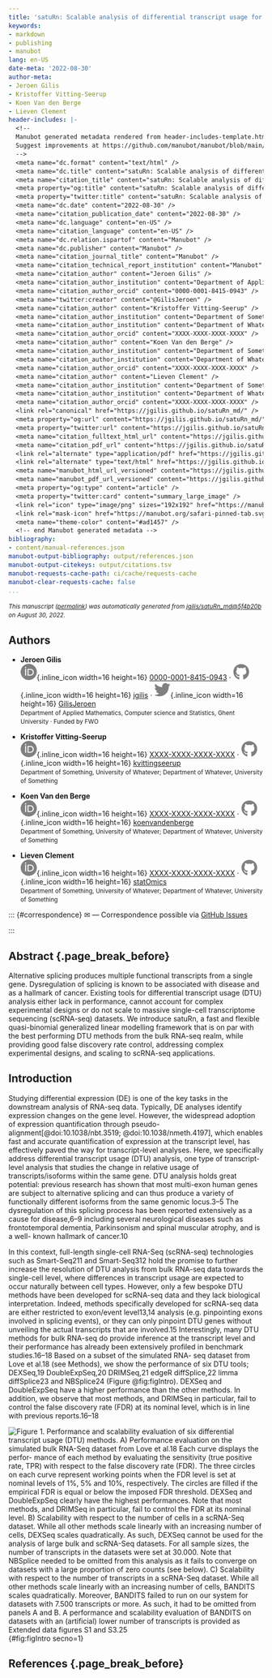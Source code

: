```yaml
---
title: 'satuRn: Scalable analysis of differential transcript usage for bulk and single-cell RNA-sequencing applications'
keywords:
- markdown
- publishing
- manubot
lang: en-US
date-meta: '2022-08-30'
author-meta:
- Jeroen Gilis
- Kristoffer Vitting-Seerup
- Koen Van den Berge
- Lieven Clement
header-includes: |-
  <!--
  Manubot generated metadata rendered from header-includes-template.html.
  Suggest improvements at https://github.com/manubot/manubot/blob/main/manubot/process/header-includes-template.html
  -->
  <meta name="dc.format" content="text/html" />
  <meta name="dc.title" content="satuRn: Scalable analysis of differential transcript usage for bulk and single-cell RNA-sequencing applications" />
  <meta name="citation_title" content="satuRn: Scalable analysis of differential transcript usage for bulk and single-cell RNA-sequencing applications" />
  <meta property="og:title" content="satuRn: Scalable analysis of differential transcript usage for bulk and single-cell RNA-sequencing applications" />
  <meta property="twitter:title" content="satuRn: Scalable analysis of differential transcript usage for bulk and single-cell RNA-sequencing applications" />
  <meta name="dc.date" content="2022-08-30" />
  <meta name="citation_publication_date" content="2022-08-30" />
  <meta name="dc.language" content="en-US" />
  <meta name="citation_language" content="en-US" />
  <meta name="dc.relation.ispartof" content="Manubot" />
  <meta name="dc.publisher" content="Manubot" />
  <meta name="citation_journal_title" content="Manubot" />
  <meta name="citation_technical_report_institution" content="Manubot" />
  <meta name="citation_author" content="Jeroen Gilis" />
  <meta name="citation_author_institution" content="Department of Applied Mathematics, Computer science and Statistics, Ghent University" />
  <meta name="citation_author_orcid" content="0000-0001-8415-0943" />
  <meta name="twitter:creator" content="@GilisJeroen" />
  <meta name="citation_author" content="Kristoffer Vitting-Seerup" />
  <meta name="citation_author_institution" content="Department of Something, University of Whatever" />
  <meta name="citation_author_institution" content="Department of Whatever, University of Something" />
  <meta name="citation_author_orcid" content="XXXX-XXXX-XXXX-XXXX" />
  <meta name="citation_author" content="Koen Van den Berge" />
  <meta name="citation_author_institution" content="Department of Something, University of Whatever" />
  <meta name="citation_author_institution" content="Department of Whatever, University of Something" />
  <meta name="citation_author_orcid" content="XXXX-XXXX-XXXX-XXXX" />
  <meta name="citation_author" content="Lieven Clement" />
  <meta name="citation_author_institution" content="Department of Something, University of Whatever" />
  <meta name="citation_author_institution" content="Department of Whatever, University of Something" />
  <meta name="citation_author_orcid" content="XXXX-XXXX-XXXX-XXXX" />
  <link rel="canonical" href="https://jgilis.github.io/satuRn_md/" />
  <meta property="og:url" content="https://jgilis.github.io/satuRn_md/" />
  <meta property="twitter:url" content="https://jgilis.github.io/satuRn_md/" />
  <meta name="citation_fulltext_html_url" content="https://jgilis.github.io/satuRn_md/" />
  <meta name="citation_pdf_url" content="https://jgilis.github.io/satuRn_md/manuscript.pdf" />
  <link rel="alternate" type="application/pdf" href="https://jgilis.github.io/satuRn_md/manuscript.pdf" />
  <link rel="alternate" type="text/html" href="https://jgilis.github.io/satuRn_md/v/5f4b20b9a616c0a283a1271e1741ce6034491f62/" />
  <meta name="manubot_html_url_versioned" content="https://jgilis.github.io/satuRn_md/v/5f4b20b9a616c0a283a1271e1741ce6034491f62/" />
  <meta name="manubot_pdf_url_versioned" content="https://jgilis.github.io/satuRn_md/v/5f4b20b9a616c0a283a1271e1741ce6034491f62/manuscript.pdf" />
  <meta property="og:type" content="article" />
  <meta property="twitter:card" content="summary_large_image" />
  <link rel="icon" type="image/png" sizes="192x192" href="https://manubot.org/favicon-192x192.png" />
  <link rel="mask-icon" href="https://manubot.org/safari-pinned-tab.svg" color="#ad1457" />
  <meta name="theme-color" content="#ad1457" />
  <!-- end Manubot generated metadata -->
bibliography:
- content/manual-references.json
manubot-output-bibliography: output/references.json
manubot-output-citekeys: output/citations.tsv
manubot-requests-cache-path: ci/cache/requests-cache
manubot-clear-requests-cache: false
...
```







<small><em>
This manuscript
([permalink](https://jgilis.github.io/satuRn_md/v/5f4b20b9a616c0a283a1271e1741ce6034491f62/))
was automatically generated
from [jgilis/satuRn_md@5f4b20b](https://github.com/jgilis/satuRn_md/tree/5f4b20b9a616c0a283a1271e1741ce6034491f62)
on August 30, 2022.
</em></small>

## Authors



+ **Jeroen Gilis**
  <br>
    ![ORCID icon](images/orcid.svg){.inline_icon width=16 height=16}
    [0000-0001-8415-0943](https://orcid.org/0000-0001-8415-0943)
    · ![GitHub icon](images/github.svg){.inline_icon width=16 height=16}
    [jgilis](https://github.com/jgilis)
    · ![Twitter icon](images/twitter.svg){.inline_icon width=16 height=16}
    [GilisJeroen](https://twitter.com/GilisJeroen)<br>
  <small>
     Department of Applied Mathematics, Computer science and Statistics, Ghent University
     · Funded by FWO
  </small>

+ **Kristoffer Vitting-Seerup**
  <br>
    ![ORCID icon](images/orcid.svg){.inline_icon width=16 height=16}
    [XXXX-XXXX-XXXX-XXXX](https://orcid.org/XXXX-XXXX-XXXX-XXXX)
    · ![GitHub icon](images/github.svg){.inline_icon width=16 height=16}
    [kvittingseerup](https://github.com/kvittingseerup)<br>
  <small>
     Department of Something, University of Whatever; Department of Whatever, University of Something
  </small>

+ **Koen Van den Berge**
  <br>
    ![ORCID icon](images/orcid.svg){.inline_icon width=16 height=16}
    [XXXX-XXXX-XXXX-XXXX](https://orcid.org/XXXX-XXXX-XXXX-XXXX)
    · ![GitHub icon](images/github.svg){.inline_icon width=16 height=16}
    [koenvandenberge](https://github.com/koenvandenberge)<br>
  <small>
     Department of Something, University of Whatever; Department of Whatever, University of Something
  </small>

+ **Lieven Clement**
  <br>
    ![ORCID icon](images/orcid.svg){.inline_icon width=16 height=16}
    [XXXX-XXXX-XXXX-XXXX](https://orcid.org/XXXX-XXXX-XXXX-XXXX)
    · ![GitHub icon](images/github.svg){.inline_icon width=16 height=16}
    [statOmics](https://github.com/statOmics)<br>
  <small>
     Department of Something, University of Whatever; Department of Whatever, University of Something
  </small>


::: {#correspondence}
✉ — Correspondence possible via [GitHub Issues](https://github.com/jgilis/satuRn_md/issues)

:::


## Abstract {.page_break_before}

Alternative splicing produces multiple functional transcripts from a single gene. Dysregulation of splicing is known to be associated with disease and as a hallmark of cancer. Existing tools for differential transcript usage (DTU) analysis either lack in performance, cannot account for complex experimental designs or do not scale to massive single-cell transcriptome sequencing (scRNA-seq) datasets. We introduce satuRn, a fast and flexible quasi-binomial generalized linear modelling framework that is on par with the best performing DTU methods from the bulk RNA-seq realm, while providing good false discovery rate control, addressing complex experimental designs, and scaling to scRNA-seq applications.

## Introduction

Studying differential expression (DE) is one of the key tasks in the downstream analysis of RNA-seq data. Typically, DE analyses identify expression changes on the gene level. However, the widespread adoption of expression quantification through pseudo-alignment[@doi:10.1038/nbt.3519; @doi:10.1038/nmeth.4197], which enables fast and accurate quantification of expression at the transcript level, has effectively paved the way for transcript-level analyses. Here, we specifically address differential transcript usage (DTU) analysis, one type of transcript-level analysis that studies the change in relative usage of transcripts/isoforms within the same gene. DTU analysis holds great potential: previous research has shown that most multi-exon human genes are subject to alternative splicing and can thus produce a variety of functionally different isoforms from the same genomic locus.3–5 The dysregulation of this splicing process has been reported extensively as a cause for disease,6–9 including several neurological diseases such as frontotemporal dementia, Parkinsonism and spinal muscular atrophy, and is a well- known hallmark of cancer.10

In this context, full-length single-cell RNA-Seq (scRNA-seq) technologies such as Smart-Seq211 and Smart-Seq312 hold the promise to further increase the resolution of DTU analysis from bulk RNA-seq data towards the single-cell level, where differences in transcript usage are expected to occur naturally between cell types. However, only a few bespoke DTU methods have been developed for scRNA-seq data and they lack biological interpretation. Indeed, methods specifically developed for scRNA-seq data are either restricted to exon/event level13,14 analysis (e.g. pinpointing exons involved in splicing events), or they can only pinpoint DTU genes without unveiling the actual transcripts that are involved.15 Interestingly, many DTU methods for bulk RNA-seq do provide inference at the transcript level and their performance has already been extensively profiled in benchmark studies.16–18 Based on a subset of the simulated RNA- seq dataset from Love et al.18 (see Methods), we show the performance of six DTU tools; DEXSeq,19 DoubleExpSeq,20 DRIMSeq,21 edgeR diffSplice,22 limma diffSplice23 and NBSplice24 (Figure @fig:figIntro). DEXSeq and DoubleExpSeq have a higher performance than the other methods. In addition, we observe that most methods, and DRIMSeq in particular, fail to control the false discovery rate (FDR) at its nominal level, which is in line with previous reports.16–18

![**Figure 1. Performance and scalability evaluation of six differential transcript usage (DTU) methods.**
A) Performance evaluation on the simulated bulk RNA-Seq dataset from Love et al.18 Each curve displays the perfor- mance of each method by evaluating the sensitivity (true positive rate, TPR) with respect to the false discovery rate (FDR). The three circles on each curve represent working points when the FDR level is set at nominal levels of 1%, 5% and 10%, respectively. The circles are filled if the empirical FDR is equal or below the imposed FDR threshold. DEXSeq and DoubleExpSeq clearly have the highest performances. Note that most methods, and DRIMSeq in particular, fail to control the FDR at its nominal level. 
B) Scalability with respect to the number of cells in a scRNA-Seq dataset. While all other methods scale linearly with an increasing number of cells, DEXSeq scales quadratically. As such, DEXSeq cannot be used for the analysis of large bulk and scRNA-Seq datasets. For all sample sizes, the number of transcripts in the datasets were set at 30.000. Note that NBSplice needed to be omitted from this analysis as it fails to converge on datasets with a large proportion of zero counts (see below). 
C) Scalability with respect to the number of transcripts in a scRNA-Seq dataset. While all other methods scale linearly with an increasing number of cells, BANDITS scales quadratically. Moreover, BANDITS failed to run on our system for datasets with 7.500 transcripts or more. As such, it had to be omitted from panels A and B. A performance and scalability evaluation of BANDITS on datasets with an (artificial) lower number of transcripts is provided as Extended data figures S1 and S3.25
](images/fig1.gif){#fig:figIntro secno=1}



## References {.page_break_before}

<!-- Explicitly insert bibliography here -->
<div id="refs"></div>
